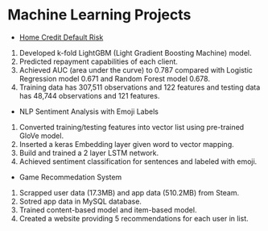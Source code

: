 # Machine Learning Projects

- [Home Credit Default Risk](https://github.com/fairycloudsi/HomeCredit/blob/master/Home_Credit_EDA.ipynb)
1. Developed k-fold LightGBM (Light Gradient Boosting Machine) model. 
2. Predicted repayment capabilities of each client. 
3. Achieved AUC (area under the curve) to 0.787 compared with Logistic Regression model 0.671 and Random Forest model 0.678. 
4. Training data has 307,511 observations and 122 features and testing data has 48,744 observations and 121 features. 

- NLP Sentiment Analysis with Emoji Labels 
1. Converted training/testing features into vector list using pre-trained GloVe model. 
2. Inserted a keras Embedding layer given word to vector mapping. 
3. Build and trained a 2 layer LSTM network. 
4. Achieved sentiment classification for sentences and labeled with emoji. 

- Game Recommedation System 
1. Scrapped user data (17.3MB) and app data (510.2MB) from Steam. 
2. Sotred app data in MySQL database. 
3. Trained content-based model and item-based model. 
4. Created a website providing 5 recommendations for each user in list. 